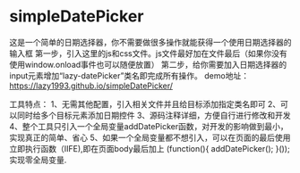 # simpleDatePicker
这是一个简单的日期选择器，你不需要做很多操作就能获得一个使用日期选择器的输入框
第一步，引入这里的js和css文件。js文件最好加在文件最后（如果你没有使用window.onload事件也可以随便放置）
第二步，给你需要加入日期选择器的input元素增加“lazy-datePicker”类名即完成所有操作。
demo地址：https://lazy1993.github.io/simpleDatePicker/ 

工具特点：
  1、无需其他配置，引入相关文件并且给目标添加指定类名即可
  2、可以同时给多个目标元素添加日期控件
  3、源码注释详细，方便自行进行修改和开发
  4、整个工具只引入一个全局变量addDatePicker函数，对开发的影响做到最小，实现真正的简单、省心
  5、如果一个全局变量都不想引入，可以在页面的最后使用立即执行函数（IIFE),即在页面body最后加上
            (function(){
                addDatePicker();
            }());
     实现零全局变量.
